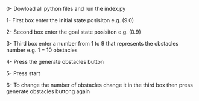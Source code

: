 0- Dowload all python files and run the index.py

1- First box enter the initial state posisiton e.g. (9.0)

2- Second box enter the goal state posisiton e.g. (0.9)

3- Third box enter a number from 1 to 9 that represents the obstacles number e.g. 1 = 10 obstacles 

4- Press the generate obstacles button

5- Press start

6- To change the number of obstacles change it in the third box then press generate obstacles buttong again
